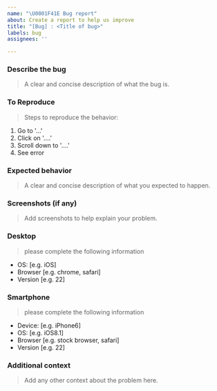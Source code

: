 ```yaml
---
name: "\U0001F41E Bug report"
about: Create a report to help us improve
title: "[Bug] : <Title of bug>"
labels: bug
assignees: ''

---
```


### Describe the bug
> A clear and concise description of what the bug is.

### To Reproduce
> Steps to reproduce the behavior:
1. Go to '...'
2. Click on '....'
3. Scroll down to '....'
4. See error

### Expected behavior
> A clear and concise description of what you expected to happen.

### Screenshots (if any) 
> Add screenshots to help explain your problem.

### Desktop
> please complete the following information
 - OS: [e.g. iOS]
 - Browser [e.g. chrome, safari]
 - Version [e.g. 22]

### Smartphone 
> please complete the following information
 - Device: [e.g. iPhone6]
 - OS: [e.g. iOS8.1]
 - Browser [e.g. stock browser, safari]
 - Version [e.g. 22]

### Additional context
> Add any other context about the problem here.
